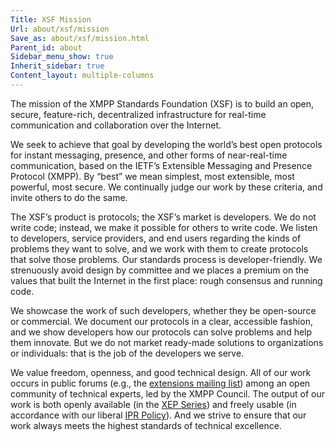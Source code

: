 ```yaml
---
Title: XSF Mission
Url: about/xsf/mission
Save_as: about/xsf/mission.html
Parent_id: about
Sidebar_menu_show: true
Inherit_sidebar: true
Content_layout: multiple-columns
---
```


The mission of the XMPP Standards Foundation (XSF) is to build an open, secure, feature-rich, decentralized infrastructure for real-time communication and collaboration over the Internet.

We seek to achieve that goal by developing the world’s best open protocols for instant messaging, presence, and other forms of near-real-time communication, based on the IETF’s Extensible Messaging and Presence Protocol (XMPP). By “best” we mean simplest, most extensible, most powerful, most secure. We continually judge our work by these criteria, and invite others to do the same.

The XSF’s product is protocols; the XSF’s market is developers. We do not write code; instead, we make it possible for others to write code. We listen to developers, service providers, and end users regarding the kinds of problems they want to solve, and we work with them to create protocols that solve those problems. Our standards process is developer-friendly. We strenuously avoid design by committee and we places a premium on the values that built the Internet in the first place: rough consensus and running code.

We showcase the work of such developers, whether they be open-source or commercial. We document our protocols in a clear, accessible fashion, and we show developers how our protocols can solve problems and help them innovate. But we do not market ready-made solutions to organizations or individuals: that is the job of the developers we serve.

We value freedom, openness, and good technical design. All of our work occurs in public forums (e.g., the [extensions mailing list](https://mail.jabber.org/mailman/listinfo/standards)) among an open community of technical experts, led by the XMPP Council. The output of our work is both openly available (in the [XEP Series](/protocols/xmpp-extensions/)) and freely usable (in accordance with our liberal [IPR Policy](/about/xsf/ipr-policy)). And we strive to ensure that our work always meets the highest standards of technical excellence.
